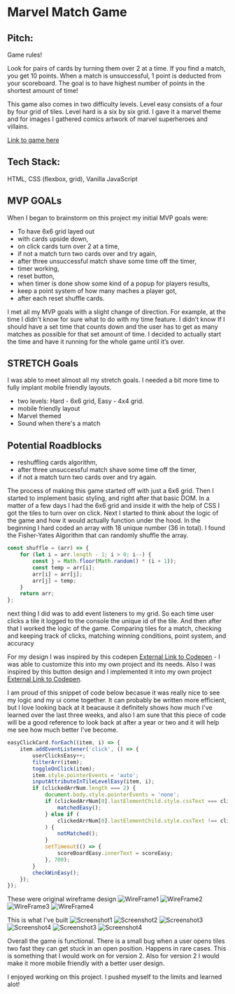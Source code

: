 # Marvel Match Game

## Pitch:
Game rules!

Look for pairs of cards by turning them over 2 at a time. If you find a match, you get 10 points. When a match is unsuccessful, 1 point is deducted from your scoreboard. The goal is to have highest number of points in the shortest amount of time!

This game also comes in two difficulty levels. Level easy consists of a four by four grid of tiles. Level hard is a six by six grid. I gave it a marvel theme and for images I gathered comics artwork of marvel superheroes and villains.  

[Link to game here](https://romanprotoliuk.github.io/marvel_match_game/)

## Tech Stack:

HTML, CSS (flexbox, grid), Vanilla JavaScript

## MVP GOALs
When I began to brainstorm on this project my initial MVP goals were:
- To have 6x6 grid layed out
- with cards upside down,
- on click cards turn over 2 at a time,
- if not a match turn two cards over and try again,
- after three unsuccessful match shave some time off the timer,
- timer working,
- reset button,
- when timer is done show some kind of a popup for players results,
- keep a point system of how many maches a player got,
- after each reset shuffle cards.

I met all my MVP goals with a slight change of direction. For example, at the time I didn't know for sure what to do with my time feature. I didn’t know If I should have a set time that counts down and the user has to get as many matches as possible for that set amount of time. I decided to actually start the time and have it running for the whole game until it’s over. 

## STRETCH Goals
I was able to meet almost all my stretch goals. I needed a bit more time to fully implant mobile friendly layouts. 
- two levels: Hard - 6x6 grid, Easy - 4x4 grid.
- mobile friendly layout
- Marvel themed
- Sound when there's a match

## Potential Roadblocks
- reshuffling cards algorithm,
- after three unsuccessful match shave some time off the timer,
- if not a match turn two cards over and try again.

The process of making this game started off with just a 6x6 grid. Then I started to implement basic styling, and right after that basic DOM. In a matter of a few days I had the 6x6 grid and inside it with the help of CSS I got the tiles to turn over on click. Next I started to think about the logic of the game and how it would actually function under the hood. In the beginning I hard coded an array with 18 unique number (36 in total). I found the Fisher-Yates Algorithm that can randomly shuffle the array. 

```javascript
const shuffle = (arr) => {
	for (let i = arr.length - 1; i > 0; i--) {
		const j = Math.floor(Math.random() * (i + 1));
		const temp = arr[i];
		arr[i] = arr[j];
		arr[j] = temp;
	}
	return arr;
};
```
next thing I did was to add event listeners to my grid. So each time user clicks a tile it logged to the console the unique id of the tile. And then after that I worked the logic of the game. Comparing tiles for a match, checking and keeping track of clicks, matching winning conditions, point system, and accuracy

For my design I was inspired by this codepen [External Link to Codepen](https://codepen.io/samswartz/pen/RjVPPW) - I was able to customize this into my own project and its needs. Also I was inspired by this button design and I implemented it into my own project [External Link to Codepen](https://codepen.io/dmensinger/pen/PPRzpK).

I am proud of this snippet of code below becasue it was really nice to see my logic and my ui come together. It can probably be written more efficient, but I love looking back at it beacause it definitely shows how much I've learned over the last three weeks, and also I am sure that this piece of code will be a good reference to look back at after a year or two and it will help me see how much better I've become. 

```javascript
easyClickCard.forEach((item, i) => {
	item.addEventListener('click', () => {
		userClicksEasy++;
		filterArr(item);
		toggleOnClick(item);
		item.style.pointerEvents = 'auto';
		inputAttributeInTileLevelEasy(item, i);
		if (clickedArrNum.length === 2) {
			document.body.style.pointerEvents = 'none';
			if (clickedArrNum[0].lastElementChild.style.cssText === clickedArrNum[1].lastElementChild.style.cssText) {
				matchedEasy();
			} else if (
				clickedArrNum[0].lastElementChild.style.cssText !== clickedArrNum[1].lastElementChild.style.cssText
			) {
				notMatched();
			}
			setTimeout(() => {
				scoreBoardEasy.innerText = scoreEasy;
			}, 700);
		}
		checkWinEasy();
	});
});
```

These were original wireframe design
![WireFrame1](./images/wireframe_1.png)
![WireFrame2](./images/wireframe_2.png)
![WireFrame3](./images/wireframe_3.png)
![WireFrame4](./images/wireframe_4.png)


This is what I've built
![Screenshot1](./images/sc/sc1.jpg)
![Screenshot2](./images/sc/sc2.jpg)
![Screenshot3](./images/sc/sc3.jpg)
![Screenshot4](./images/sc/sc4.jpg)
![Screenshot3](./images/sc/sc5.jpg)
![Screenshot4](./images/sc/sc6.jpg)


Overall the game is functional. There is a small bug when a user opens tiles two fast they can get stuck in an open position. Happens in rare cases. This is something that I would work on for version 2. Also for version 2 I would make it more mobile friendly with a better user design. 

I enjoyed working on this project. I pushed myself to the limits and learned alot!


